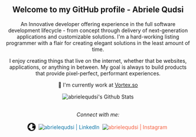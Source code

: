 <div align="center">
<h2> Welcome to my GitHub profile - Abriele Qudsi </h2>
</div>

<div align="center">

An Innovative developer offering experience in the full software development lifecycle - from concept through delivery of next-generation applications and customizable solutions. I'm a hard-working listing programmer with a flair for creating elegant solutions in the least amount of time.

</div>

<div align="center">

I enjoy creating things that live on the internet, whether that be websites, applications, or anything in between. My goal is always to build products that provide pixel-perfect, performant experiences.

<p>🔭 I'm currently work at <a href="https://www.vortex.so/" target="_blank">Vortex.so</a></p>

</div>

<div align="center">

<img align="center" src="https://github-readme-stats.vercel.app/api?username=abrielequdsi&&show_icons=true" alt="abrielequdsi's Github Stats">

<br>
<br>


<div align="center">
<p> <i> Connect with me: </i></p>
</div>

<img align="center" style="margin-right:4px" alt="abrielequdsi.com" width="22px" src="https://raw.githubusercontent.com/iconic/open-iconic/master/svg/globe.svg" href="https://www.abrielequdsi.com/"/>
<img align="center" style="margin-right:4px;color:#0e76a8" alt="abrielequdsi | LinkedIn" width="22px" src="https://cdn.jsdelivr.net/npm/simple-icons@v3/icons/linkedin.svg" href="https://www.linkedin.com/in/abriele-qudsi-1516821b0/"/>
<img align="center" style="margin-right:4px;color:#F56040;" alt="abrielequdsi | Instagram" width="22px" src="https://cdn.jsdelivr.net/npm/simple-icons@v3/icons/instagram.svg" href="https://www.instagram.com/abrielequdsi/" />




</div>


